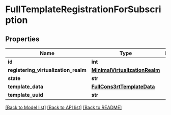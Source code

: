 # FullTemplateRegistrationForSubscription

## Properties
Name | Type | Description | Notes
------------ | ------------- | ------------- | -------------
**id** | **int** |  | [optional] 
**registering_virtualization_realm** | [**MinimalVirtualizationRealm**](MinimalVirtualizationRealm.md) |  | [optional] 
**state** | **str** |  | [optional] 
**template_data** | [**FullCons3rtTemplateData**](FullCons3rtTemplateData.md) |  | [optional] 
**template_uuid** | **str** |  | [optional] 

[[Back to Model list]](../README.md#documentation-for-models) [[Back to API list]](../README.md#documentation-for-api-endpoints) [[Back to README]](../README.md)


